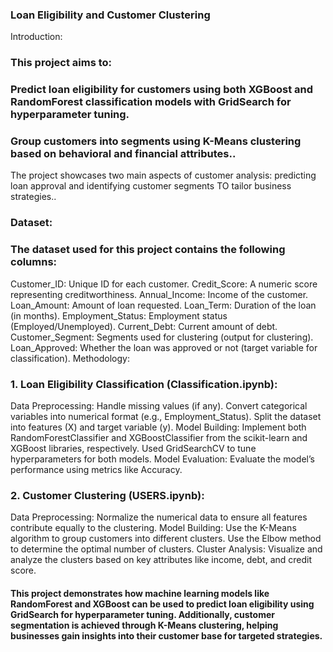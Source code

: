 

### Loan Eligibility and Customer Clustering
Introduction:
### This project aims to:
  ### Predict loan eligibility for customers using both XGBoost and RandomForest classification models with GridSearch for hyperparameter tuning.
  ### Group customers into segments using K-Means clustering based on behavioral and financial attributes..
The project showcases two main aspects of customer analysis: predicting loan approval and identifying customer segments TO tailor business strategies..

### Dataset:
### The dataset used for this project contains the following columns:

Customer_ID: Unique ID for each customer.
Credit_Score: A numeric score representing creditworthiness.
Annual_Income: Income of the customer.
Loan_Amount: Amount of loan requested.
Loan_Term: Duration of the loan (in months).
Employment_Status: Employment status (Employed/Unemployed).
Current_Debt: Current amount of debt.
Customer_Segment: Segments used for clustering (output for clustering).
Loan_Approved: Whether the loan was approved or not (target variable for classification).
Methodology:
### 1. Loan Eligibility Classification (Classification.ipynb):
Data Preprocessing:
Handle missing values (if any).
Convert categorical variables into numerical format (e.g., Employment_Status).
Split the dataset into features (X) and target variable (y).
Model Building:
Implement both RandomForestClassifier and XGBoostClassifier from the scikit-learn and XGBoost libraries, respectively.
Used GridSearchCV to tune hyperparameters for both models.
Model Evaluation:
Evaluate the model’s performance using metrics like Accuracy.
### 2. Customer Clustering (USERS.ipynb):
Data Preprocessing:
Normalize the numerical data to ensure all features contribute equally to the clustering.
Model Building:
Use the K-Means algorithm to group customers into different clusters.
Use the Elbow method to determine the optimal number of clusters.
Cluster Analysis:
Visualize and analyze the clusters based on key attributes like income, debt, and credit score.

#### This project demonstrates how machine learning models like RandomForest and XGBoost can be used to predict loan eligibility using GridSearch for hyperparameter tuning. Additionally, customer segmentation is achieved through K-Means clustering, helping businesses gain insights into their customer base for targeted strategies.
